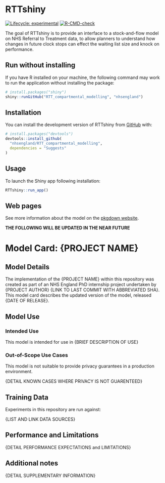 
<!-- README.md is generated from README.Rmd. Please edit that file -->

# RTTshiny

<!-- badges: start -->

[![Lifecycle:
experimental](https://img.shields.io/badge/lifecycle-experimental-orange.svg)](https://lifecycle.r-lib.org/articles/stages.html#experimental)
[![R-CMD-check](https://github.com/nhs-bnssg-analytics/RTT_compartmental_modelling/actions/workflows/R-CMD-check.yaml/badge.svg)](https://github.com/nhs-bnssg-analytics/RTT_compartmental_modelling/actions/workflows/R-CMD-check.yaml)
<!-- badges: end -->

The goal of RTTshiny is to provide an interface to a stock-and-flow
model on NHS Referral to Treatment data, to allow planners to understand
how changes in future clock stops can effect the waiting list size and
knock on performance.

## Run without installing

If you have R installed on your machine, the following command may work
to run the application without installing the package:

``` r
# install.packages("shiny")
shiny::runGitHub("RTT_compartmental_modelling", "nhsengland")
```

## Installation

You can install the development version of RTTshiny from
[GitHub](https://github.com/) with:

``` r
# install.packages("devtools")
devtools::install_github(
  "nhsengland/RTT_compartmental_modelling",
  dependencies = "Suggests"
)
```

## Usage

To launch the Shiny app following installation:

``` r
RTTshiny::run_app()
```

## Web pages

See more information about the model on the [pkgdown
website](https://nhs-bnssg-analytics.github.io/RTT_compartmental_modelling/).

**THE FOLLOWING WILL BE UPDATED IN THE NEAR FUTURE**

# Model Card: {PROJECT NAME}

## Model Details

The implementation of the {PROJECT NAME} within this repository was
created as part of an NHS England PhD internship project undertaken by
{PROJECT AUTHOR} {LINK TO LAST COMMIT WITH ABBREVIATED SHA}. This model
card describes the updated version of the model, released {DATE OF
RELEASE}.

## Model Use

### Intended Use

This model is intended for use in {BRIEF DESCRIPTION OF USE}

### Out-of-Scope Use Cases

This model is not suitable to provide privacy guarantees in a production
environment.

{DETAIL KNOWN CASES WHERE PRIVACY IS NOT GUARENTEED}

## Training Data

Experiments in this repository are run against:

{LIST AND LINK DATA SOURCES}

## Performance and Limitations

{DETAIL PERFORMANCE EXPECTATIONS and LIMITATIONS}

## Additional notes

{DETAIL SUPPLEMENTARY INFORMATION}
